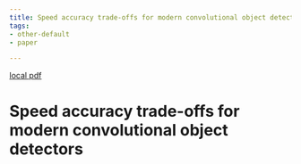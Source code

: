 ```yaml
---
title: Speed accuracy trade-offs for modern convolutional object detectors
tags:
- other-default
- paper

---
```


[local pdf](../../../pdfs/Speed%20accuracy%20trade-offs%20for%20modern%20convolutional%20object%20detectors.pdf)

# Speed accuracy trade-offs for modern convolutional object detectors
